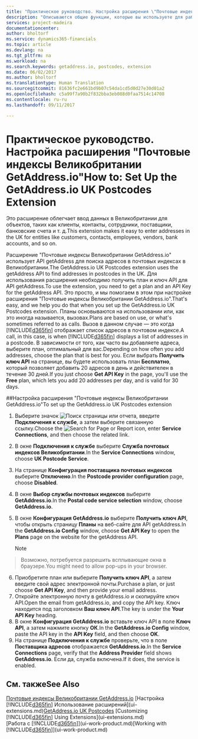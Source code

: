 ```yaml
---
title: "Практическое руководство. Настройка расширения \"Почтовые индексы Великобритании GetAddress.io\" | Документы Майкрософт"
description: "Описываются общие функции, которые вы используете для работы с данными в Financials, например ввод значений, сортировка данных и изменение представлений."
services: project-madeira
documentationcenter: 
author: bholtorf
ms.service: dynamics365-financials
ms.topic: article
ms.devlang: na
ms.tgt_pltfrm: na
ms.workload: na
ms.search.keywords: getaddress.io, postcodes, extension
ms.date: 06/02/2017
ms.author: bholtorf
ms.translationtype: Human Translation
ms.sourcegitcommit: 81636fc2e661bd9b07c54da1cd5d0d27e30d01a2
ms.openlocfilehash: c5a99f7a90b2f832bba3eb088d0faa7514c14708
ms.contentlocale: ru-ru
ms.lasthandoff: 09/11/2017

---
```

# <a name="how-to-set-up-the-getaddressio-uk-postcodes-extension"></a><span data-ttu-id="8960d-103">Практическое руководство. Настройка расширения "Почтовые индексы Великобритании GetAddress.io"</span><span class="sxs-lookup"><span data-stu-id="8960d-103">How to: Set Up the GetAddress.io UK Postcodes Extension</span></span>
<span data-ttu-id="8960d-104">Это расширение облегчает ввод данных в Великобритании для объектов, таких как клиенты, контакты, сотрудники, поставщики, банковские счета и т. д.</span><span class="sxs-lookup"><span data-stu-id="8960d-104">This extension makes it easy to enter addresses in the UK for entities like customers, contacts, employees, vendors, bank accounts, and so on.</span></span> 

<span data-ttu-id="8960d-105">Расширение "Почтовые индексы Великобритании GetAddress.io" использует API getAddress для поиска адресов в почтовых индексах в Великобритании.</span><span class="sxs-lookup"><span data-stu-id="8960d-105">The GetAddress.io UK Postcodes extension uses the getAddress API to find addresses in postcodes in the UK.</span></span> <span data-ttu-id="8960d-106">Для использования расширения необходимо получить план и ключ API для API getAddress.</span><span class="sxs-lookup"><span data-stu-id="8960d-106">To use the extension, you need to get a plan and an API Key for the getAddress API.</span></span> <span data-ttu-id="8960d-107">Это просто, и мы помогаем в этом при настройке расширения "Почтовые индексы Великобритании GetAddress.io".</span><span class="sxs-lookup"><span data-stu-id="8960d-107">That's easy, and we help you do that when you set up the GetAddress.io UK Postcodes extension.</span></span> <span data-ttu-id="8960d-108">Планы основываются на использовании или, как это иногда называется, вызовах.</span><span class="sxs-lookup"><span data-stu-id="8960d-108">Plans are based on use, or what's sometimes referred to as calls.</span></span> <span data-ttu-id="8960d-109">Вызов в данном случае — это когда [!INCLUDE[d365fin](includes/d365fin_md.md)] отображает список адресов в почтовом индексе.</span><span class="sxs-lookup"><span data-stu-id="8960d-109">A call, in this case, is when [!INCLUDE[d365fin](includes/d365fin_md.md)] displays a list of addresses in a postcode.</span></span> <span data-ttu-id="8960d-110">В зависимости от того, как часто вы добавляете адреса, выберите план, оптимальный для вас.</span><span class="sxs-lookup"><span data-stu-id="8960d-110">Depending on how often you add addresses, choose the plan that is best for you.</span></span> <span data-ttu-id="8960d-111">Если выбрать **Получить ключ API** на странице, вы будете использовать план **Бесплатно**, который позволяет добавить 20 адресов в день и действителен в течение 30 дней.</span><span class="sxs-lookup"><span data-stu-id="8960d-111">If you just choose **Get API Key** in the page, you'll use the **Free** plan, which lets you add 20 addresses per day, and is valid for 30 days.</span></span> 

##<a name="to-set-up-the-getaddressio-uk-postcodes-extension"></a><span data-ttu-id="8960d-112">Настройка расширения "Почтовые индексы Великобритании GetAddress.io"</span><span class="sxs-lookup"><span data-stu-id="8960d-112">To set up the GetAddress.io UK Postcodes extension</span></span> 
1. <span data-ttu-id="8960d-113">Выберите значок ![Поиск страницы или отчета](media/ui-search/search_small.png "Значок поиска страницы или отчета"), введите **Подключения к службе**, а затем выберите связанную ссылку.</span><span class="sxs-lookup"><span data-stu-id="8960d-113">Choose the ![Search for Page or Report](media/ui-search/search_small.png "Search for Page or Report icon") icon, enter **Service Connections**, and then choose the related link.</span></span>  
2. <span data-ttu-id="8960d-114">В окне **Подключения к службе** выберите **Служба почтовых индексов Великобритании**.</span><span class="sxs-lookup"><span data-stu-id="8960d-114">In the **Service Connections** window, choose **UK Postcode Service**.</span></span>
3. <span data-ttu-id="8960d-115">На странице **Конфигурация поставщика почтовых индексов** выберите **Отключено**.</span><span class="sxs-lookup"><span data-stu-id="8960d-115">In the **Postcode provider configuration** page, choose **Disabled**.</span></span>
4. <span data-ttu-id="8960d-116">В окне **Выбор службы почтовых индексов** выберите **GetAddress.io**.</span><span class="sxs-lookup"><span data-stu-id="8960d-116">In the **Postal code service selection** window, choose **GetAddress.io**.</span></span>
5. <span data-ttu-id="8960d-117">В окне **Конфигурация GetAddress.io** выберите **Получить ключ API**, чтобы открыть страницу **Планы** на веб-сайте для API getAddress.</span><span class="sxs-lookup"><span data-stu-id="8960d-117">In the **GetAddress.io Config** window, choose **Get API Key** to open the **Plans** page on the website for the getAddress API.</span></span>  

    > [!NOTE]  
>   <span data-ttu-id="8960d-118">Возможно, потребуется разрешить всплывающие окна в браузере.</span><span class="sxs-lookup"><span data-stu-id="8960d-118">You might need to allow pop-ups in your browser.</span></span>
6. <span data-ttu-id="8960d-119">Приобретите план или выберите **Получить ключ API**, а затем введите свой адрес электронной почты.</span><span class="sxs-lookup"><span data-stu-id="8960d-119">Purchase a plan, or just choose **Get API Key**, and then provide your email address.</span></span>
7. <span data-ttu-id="8960d-120">Откройте электронную почту в getAddress.io и скопируйте ключ API.</span><span class="sxs-lookup"><span data-stu-id="8960d-120">Open the email from getAddress.io, and copy the API key.</span></span> <span data-ttu-id="8960d-121">Ключ находится под заголовком **Ваш ключ API**.</span><span class="sxs-lookup"><span data-stu-id="8960d-121">The key is under the **Your API Key** heading.</span></span>
8. <span data-ttu-id="8960d-122">В окне **Конфигурация GetAddress.io** вставьте ключ API в поле **Ключ API**, а затем нажмите кнопку **ОК**.</span><span class="sxs-lookup"><span data-stu-id="8960d-122">In the **GetAddress.io Config** window, paste the API key in the **API Key** field, and then choose **OK**.</span></span>
9. <span data-ttu-id="8960d-123">На странице **Подключения к службе** проверьте, что в поле **Поставщика адресов** отображается **GetAddress.io**.</span><span class="sxs-lookup"><span data-stu-id="8960d-123">In the **Service Connections** page, verify that the **Address Provider** field shows **GetAddress.io**.</span></span> <span data-ttu-id="8960d-124">Если да, служба включена.</span><span class="sxs-lookup"><span data-stu-id="8960d-124">If it does, the service is enabled.</span></span>

## <a name="see-also"></a><span data-ttu-id="8960d-125">См. также</span><span class="sxs-lookup"><span data-stu-id="8960d-125">See Also</span></span>
<span data-ttu-id="8960d-126">[Почтовые индексы Великобритании GetAddress.io](ui-extensions-getaddressio.md)
[Настройка [!INCLUDE[d365fin](includes/d365fin_md.md)] Использование расширений](ui-extensions.md)</span><span class="sxs-lookup"><span data-stu-id="8960d-126">[GetAddress.io UK Postcodes](ui-extensions-getaddressio.md)
[Customizing [!INCLUDE[d365fin](includes/d365fin_md.md)] Using Extensions](ui-extensions.md)</span></span>  
<span data-ttu-id="8960d-127">[Работа с [!INCLUDE[d365fin](includes/d365fin_md.md)]](ui-work-product.md)</span><span class="sxs-lookup"><span data-stu-id="8960d-127">[Working with [!INCLUDE[d365fin](includes/d365fin_md.md)]](ui-work-product.md)</span></span>

